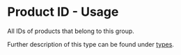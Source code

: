 # Product ID - Usage

All IDs of products that belong to this group.

Further description of this type can be found under [types](types/product_id-usage.en.md).
